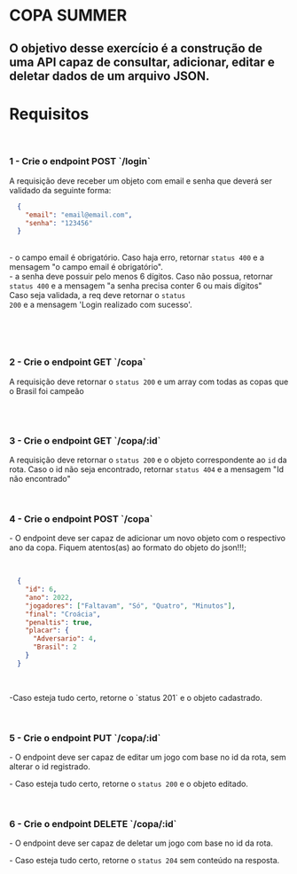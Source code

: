 <h1>COPA SUMMER</h1>
<h2>O objetivo desse exercício é a construção de uma API capaz de consultar, adicionar, editar e deletar dados de um arquivo JSON. <h2>
<h1>Requisitos</h1>
<br>
<div>
<h3>1 - Crie o endpoint POST `/login`</h3>
<p><summary>A requisição deve receber um objeto com email e senha que deverá ser validado da seguinte forma: <br>

```json
  {    
    "email": "email@email.com",
    "senha": "123456"
  }
```


  <br> - o campo email é obrigatório. Caso haja erro, retornar <code>status 400</code> e a mensagem "o campo email é obrigatório". <br> - a senha deve possuir pelo menos 6 dígitos. Caso não possua, retornar <code>status 400</code> e a mensagem "a senha precisa conter 6 ou mais dígitos" <br>  Caso seja validada, a req deve retornar o <code>status 200</code> e a mensagem 'Login realizado com sucesso'. </summary><br /></p>
</div>
<br>
<h3>2 - Crie o endpoint GET `/copa`</h3>
<p><summary>A requisição deve retornar o <code>status 200</code> e um array com todas as copas que o Brasil foi campeão </summary><br /></p>
</div>
<br>
<h3>3 - Crie o endpoint GET `/copa/:id`</h3>
<p>  <summary>A requisição deve retornar o <code>status 200</code> e o objeto correspondente ao <code>id</code> da rota. Caso o id não seja encontrado, retornar <code>status 404</code> e a mensagem "Id não encontrado"</summary></p>
<br>
<div>
<h3>4 - Crie o endpoint POST `/copa`</h3>
<p>- O endpoint deve ser capaz de adicionar um novo objeto com o respectivo ano da copa. Fiquem atentos(as) ao formato do objeto do json!!!;</p><br>


```json
  {
    "id": 6,
    "ano": 2022,
    "jogadores": ["Faltavam", "Só", "Quatro", "Minutos"],
    "final": "Croácia",
    "penaltis": true,
    "placar": {
      "Adversario": 4,
      "Brasil": 2
    }
  }
 ```

<br>
<p>-Caso esteja tudo certo, retorne o `status 201`  e o objeto cadastrado.</p>
</div>
<br>
<h3>5 - Crie o endpoint PUT `/copa/:id`</h3>
<p>- O endpoint deve ser capaz de editar um jogo com base no id da rota, sem alterar o id registrado.</p>
<p>  - Caso esteja tudo certo, retorne o <code>status 200</code> e o objeto editado.</p>

</div>
<br>
<h3>6 - Crie o endpoint DELETE `/copa/:id`</h3>
<p>- O endpoint deve ser capaz de deletar um jogo com base no id da rota.</p>
<p>  - Caso esteja tudo certo, retorne o <code>status 204</code> sem conteúdo na resposta.</p>
